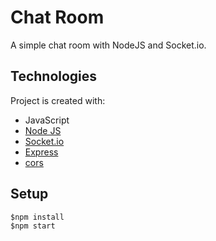 # Chat Room

A simple chat room with NodeJS and Socket.io.

## Technologies
Project is created with:
* JavaScript
* [Node JS](https://nodejs.org/en/)
* [Socket.io](https://socket.io/)
* [Express](https://expressjs.com/)
* [cors](https://www.npmjs.com/package/cors)

## Setup

```
$npm install
$npm start
```
